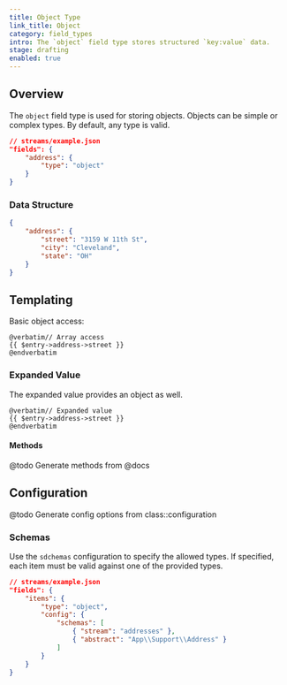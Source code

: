 ```yaml
---
title: Object Type
link_title: Object
category: field_types
intro: The `object` field type stores structured `key:value` data.
stage: drafting
enabled: true
---
```


## Overview

The `object` field type is used for storing objects. Objects can be simple or complex types. By default, any type is valid.

```json
// streams/example.json
"fields": {
    "address": {
        "type": "object"
    }
}
```

### Data Structure

```json
{
    "address": {
        "street": "3159 W 11th St",
        "city": "Cleveland",
        "state": "OH"
    }
}
```

## Templating

Basic object access:

```blade
@verbatim// Array access
{{ $entry->address->street }}
@endverbatim
```

### Expanded Value

The expanded value provides an object as well.

```blade
@verbatim// Expanded value
{{ $entry->address->street }}
@endverbatim
```

#### Methods

@todo Generate methods from @docs



## Configuration

@todo Generate config options from class::configuration

### Schemas

Use the `sdchemas` configuration to specify the allowed types. If specified, each item must be valid against one of the provided types.

```json
// streams/example.json
"fields": {
    "items": {
        "type": "object",
        "config": {
            "schemas": [
                { "stream": "addresses" },
                { "abstract": "App\\Support\\Address" }
            ]
        }
    }
}
```
